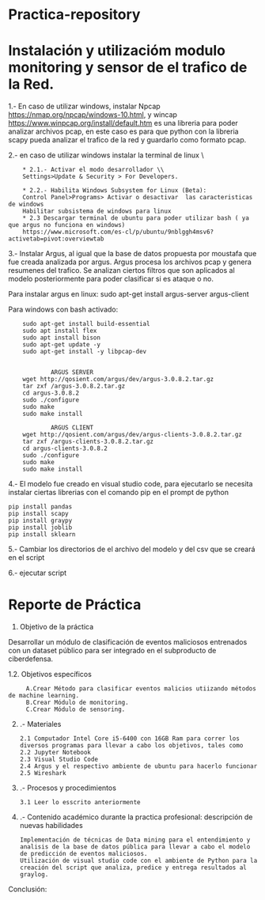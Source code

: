 # Practica-repository

# Instalación y utilizacióm modulo monitoring y sensor de el trafico de la Red.

1.- En caso de utilizar windows, instalar Npcap https://nmap.org/npcap/windows-10.html, y wincap https://www.winpcap.org/install/default.htm es una libreria para poder analizar archivos pcap, en este caso es para que python con la libreria scapy pueda  analizar el trafico de la red y guardarlo como formato pcap.



2.- en caso de utilizar windows instalar la terminal de linux \\
        
        * 2.1.- Activar el modo desarrollador \\
        Settings>Update & Security > For Developers.
        
        * 2.2.- Habilita Windows Subsystem for Linux (Beta):
        Control Panel>Programs> Activar o desactivar  las caracteristicas de windows
        Habilitar subsistema de windows para linux
        * 2.3 Descargar terminal de ubuntu para poder utilizar bash ( ya que argus no funciona en windows)
        https://www.microsoft.com/es-cl/p/ubuntu/9nblggh4msv6?activetab=pivot:overviewtab

3.- Instalar Argus, al igual que la base de datos propuesta por moustafa que fue creada analizada por argus.
Argus procesa los archivos pcap y genera resumenes del trafico. Se analizan ciertos filtros que son aplicados al modelo posteriormente para poder clasificar si es ataque o no.

Para instalar argus en linux: sudo apt-get install argus-server argus-client

Para windows con bash activado: 

        sudo apt-get install build-essential
        sudo apt install flex
        sudo apt install bison
        sudo apt-get update -y
        sudo apt-get install -y libpcap-dev


                ARGUS SERVER
        wget http://qosient.com/argus/dev/argus-3.0.8.2.tar.gz
        tar zxf /argus-3.0.8.2.tar.gz
        cd argus-3.0.8.2
        sudo ./configure
        sudo make
        sudo make install  

                ARGUS CLIENT
        wget http://qosient.com/argus/dev/argus-clients-3.0.8.2.tar.gz
        tar zxf /argus-clients-3.0.8.2.tar.gz
        cd argus-clients-3.0.8.2
        sudo ./configure
        sudo make
        sudo make install  

4.- El modelo fue creado en visual studio code, para ejecutarlo se necesita instalar ciertas librerias con el comando pip en el prompt de python

```
pip install pandas
pip install scapy
pip install graypy
pip install joblib
pip install sklearn

```
5.- Cambiar los directorios de el archivo del modelo y del csv que se creará en el script


6.- ejecutar script


# Reporte de Práctica

1. Objetivo de la práctica

Desarrollar un módulo de clasificación de eventos maliciosos entrenados con un dataset público para ser integrado en el subproducto de ciberdefensa.


1.2. Objetivos específicos

         A.Crear Método para clasificar eventos malicios utiizando métodos de machine learning.
         B.Crear Módulo de monitoring.
         C.Crear Módulo de sensoring.
 
 


2.  .- Materiales

        2.1 Computador Intel Core i5-6400 con 16GB Ram para correr los diversos programas para llevar a cabo los objetivos, tales como
        2.2 Jupyter Notebook
        2.3 Visual Studio Code
        2.4 Argus y el respectivo ambiente de ubuntu para hacerlo funcionar
        2.5 Wireshark


3.   .- Procesos y procedimientos

         3.1 Leer lo esscrito anteriormente

4.    .- Contenido académico durante la practica profesional: descripción de nuevas habilidades


          Implementación de técnicas de Data mining para el entendimiento y analisis de la base de datos pública para llevar a cabo el modelo de predicción de eventos maliciosos.
          Utilización de visual studio code con el ambiente de Python para la creación del script que analiza, predice y entrega resultados al graylog.


Conclusión:

